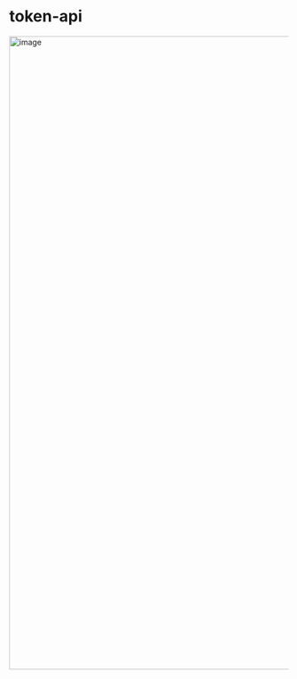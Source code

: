 # token-api

<img width="1140" alt="image" src="https://user-images.githubusercontent.com/109775055/215024277-0cb76a40-b020-4deb-9c86-95e97dddcbfb.png">
